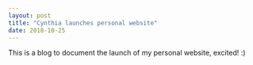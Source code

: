 ```yaml
---
layout: post
title: "Cynthia launches personal website"
date: 2018-10-25
---
```


This is a blog to document the launch of my personal website, excited! :) 
